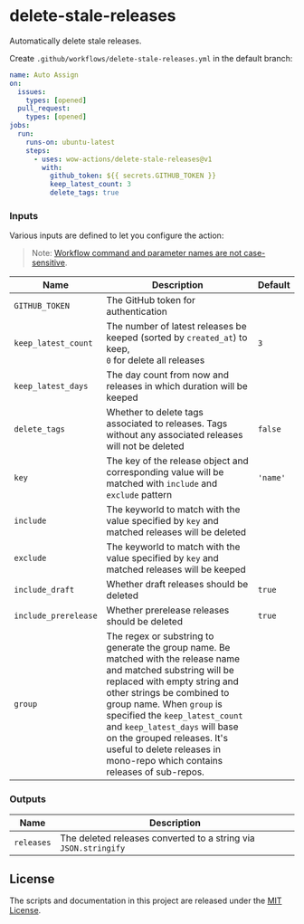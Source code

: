 # delete-stale-releases

Automatically delete stale releases.

Create `.github/workflows/delete-stale-releases.yml` in the default branch:

```yaml
name: Auto Assign
on:
  issues:
    types: [opened]
  pull_request:
    types: [opened]
jobs:
  run:
    runs-on: ubuntu-latest
    steps:
      - uses: wow-actions/delete-stale-releases@v1
        with:
          github_token: ${{ secrets.GITHUB_TOKEN }}
          keep_latest_count: 3
          delete_tags: true
```

### Inputs

Various inputs are defined to let you configure the action:

> Note: [Workflow command and parameter names are not case-sensitive](https://docs.github.com/en/free-pro-team@latest/actions/reference/workflow-commands-for-github-actions#about-workflow-commands).

| Name | Description | Default |
| --- | --- | --- |
| `GITHUB_TOKEN` | The GitHub token for authentication |  |
| `keep_latest_count` | The number of latest releases be keeped (sorted by `created_at`) to keep, <br>`0` for delete all releases | `3` |
| `keep_latest_days` | The day count from now and releases in which duration will be keeped |  |
| `delete_tags` | Whether to delete tags associated to releases. Tags without any associated releases will not be deleted | `false` |
| `key` | The key of the release object and corresponding value will be matched with `include` and `exclude` pattern | `'name'` |
| `include` | The keyworld to match with the value specified by `key` and matched releases will be deleted |  |
| `exclude` | The keyworld to match with the value specified by `key` and matched releases will be keeped |  |
| `include_draft` | Whether draft releases should be deleted | `true` |
| `include_prerelease` | Whether prerelease releases should be deleted | `true` |
| `group` | The regex or substring to generate the group name. Be matched with the release name and matched substring will be replaced with empty string and other strings be combined to group name. When `group` is specified the `keep_latest_count` and `keep_latest_days` will base on the grouped releases. It's useful to delete releases in mono-repo which contains releases of sub-repos. |  |

### Outputs

| Name       | Description                                                     |
| ---------- | --------------------------------------------------------------- |
| `releases` | The deleted releases converted to a string via `JSON.stringify` |

## License

The scripts and documentation in this project are released under the [MIT License](LICENSE).
